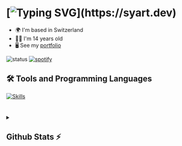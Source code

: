 
# [![Typing SVG](https://readme-typing-svg.herokuapp.com?font=Fira+Code&weight=600&size=30&pause=1000&color=F7F7F7&random=false&width=435&lines=+Hello!;I+am+Syart!)](https://syart.dev)



* 🌍  I'm based in Switzerland
* 👨‍💻  I'm 14 years old
* 🖥️  See my [portfolio](http://syart.vercel.app)

![status](https://nocache.advaith.workers.dev?url=https://img.shields.io/endpoint?url=https://dev.discordprofiles.me/api/badge/status/456483912420556800?simple=true)
[![spotify](https://nocache.advaith.workers.dev?url=https://img.shields.io/endpoint?url=https://dev.discordprofiles.me/api/badge/spotify/456483912420556800)](https://dev.discordprofiles.me/openspotify/456483912420556800)


<h2>🛠️ Tools and Programming Languages</h2>
<a href="https://syart.vercel.app">
    <img src="https://skillicons.dev/icons?i=windows,vscode,pycharm,python,js,nodejs,react,html,css,github,git," alt="Skills">
</a>

#

<details>
  <summary><h2>Github Stats ⚡</h2></summary>
  <a href="#">
    <img src="https://github-readme-stats.vercel.app/api?username=syartzahiri&theme=blueberry&count_private=true&hide_border=true&line_height=20" alt="Github Stats">
  </a>
  <a href="#">
    <img src="https://github-readme-stats.vercel.app/api/top-langs/?username=syartzahiri&layout=compact&theme=blueberry&count_private=true&hide_border=true" alt="Top Languages">
  </a>
    ![Top Langs](https://github-readme-stats.vercel.app/api/top-langs/?username=tandpfun&layout=compact&theme=blueberry&count_private=true&hide_border=true)
</details>


